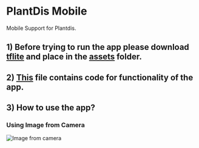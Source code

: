 # PlantDis Mobile

Mobile Support for Plantdis.

## 1) Before trying to run the app please download <a href="https://drive.google.com/file/d/1zVVmBqXAZqW4pURX2pOU23mThogVBxIM/view?usp=sharing">tflite</a> and place in the <a href="https://github.com/spsaswat/plantdis/tree/main/plantdis_mob/assets">assets</a> folder. 
## 2) <a href="https://github.com/spsaswat/plantdis/blob/main/plantdis_mob/lib/main.dart">This</a> file contains code for functionality of the app. 
## 3) How to use the app?
### Using Image from Camera
<img src="https://github.com/spsaswat/plantdis/blob/main/plantdis_mob/op_mobile/MobileApp_connector.jpg" alt="Image from camera">


